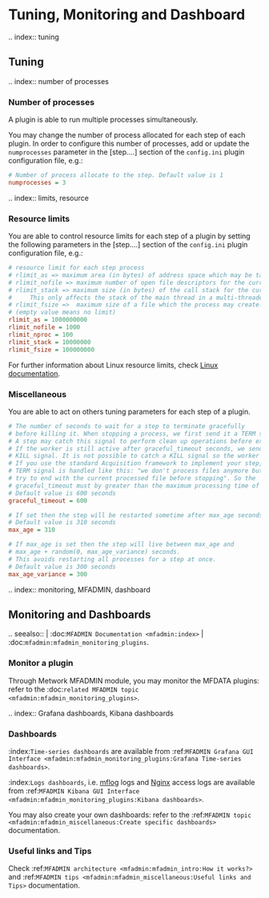 
# Tuning, Monitoring and Dashboard
.. index:: tuning
## Tuning
.. index:: number of processes
### Number of processes

A plugin is able to run multiple processes simultaneously.

You may change the number of process allocated for each step of each plugin. In order to configure this number of processes, add or update the `numprocesses` parameter in the [step....] section of the `config.ini` plugin configuration file, e.g.:
```cfg
# Number of process allocate to the step. Default value is 1
numprocesses = 3
```
.. index:: limits, resource
### Resource limits

You are able to control resource limits for each step of a plugin by setting the following parameters in the [step....] section of the `config.ini` plugin configuration file, e.g.:

```cfg
# resource limit for each step process
# rlimit_as => maximum area (in bytes) of address space which may be taken by the process.
# rlimit_nofile => maximum number of open file descriptors for the current process.
# rlimit_stack => maximum size (in bytes) of the call stack for the current process.
#     This only affects the stack of the main thread in a multi-threaded process.
# rlimit_fsize =>  maximum size of a file which the process may create.
# (empty value means no limit)
rlimit_as = 1000000000
rlimit_nofile = 1000
rlimit_nproc = 100
rlimit_stack = 10000000
rlimit_fsize = 100000000
```

For further information about Linux resource limits, check [Linux documentation](http://man7.org/linux/man-pages/man2/setrlimit.2.html).

### Miscellaneous

You are able to act on others tuning parameters for each step of a plugin.

```cfg 
# The number of seconds to wait for a step to terminate gracefully
# before killing it. When stopping a process, we first send it a TERM signal.
# A step may catch this signal to perform clean up operations before exiting.
# If the worker is still active after graceful_timeout seconds, we send it a
# KILL signal. It is not possible to catch a KILL signal so the worker will stop.
# If you use the standard Acquisition framework to implement your step, the
# TERM signal is handled like this: "we don't process files anymore but we
# try to end with the current processed file before stopping". So the
# graceful_timeout must by greater than the maximum processing time of one file.
# Default value is 600 seconds
graceful_timeout = 600

# If set then the step will be restarted sometime after max_age seconds.
# Default value is 310 seconds
max_age = 310

# If max_age is set then the step will live between max_age and
# max_age + random(0, max_age_variance) seconds.
# This avoids restarting all processes for a step at once.
# Default value is 300 seconds
max_age_variance = 300
```

.. index:: monitoring, MFADMIN, dashboard
## Monitoring and Dashboards

.. seealso::
    | :doc:`MFADMIN Documentation <mfadmin:index>`
    | :doc:`mfadmin:mfadmin_monitoring_plugins`.

### Monitor a plugin
Through Metwork MFADMIN module, you may monitor the MFDATA plugins: refer to the :doc:`related MFADMIN topic <mfadmin:mfadmin_monitoring_plugins>`.

.. index:: Grafana dashboards, Kibana dashboards
### Dashboards
:index:`Time-series dashboards` are available from :ref:`MFADMIN Grafana GUI Interface <mfadmin:mfadmin_monitoring_plugins:Grafana Time-series dashboards>`.

:index:`Logs dashboards`, i.e. [mflog](https://github.com/metwork-framework/mflog) logs and [Nginx](https://www.nginx.com/) access logs are available from :ref:`MFADMIN Kibana GUI Interface <mfadmin:mfadmin_monitoring_plugins:Kibana dashboards>`.

You may also create your own dashboards: refer to the :ref:`MFADMIN topic <mfadmin:mfadmin_miscellaneous:Create specific dashboards>` documentation.

### Useful links and Tips

Check :ref:`MFADMIN architecture <mfadmin:mfadmin_intro:How it works?>` and :ref:`MFADMIN tips <mfadmin:mfadmin_miscellaneous:Useful links and Tips>` documentation.

<!--
Intentional comment to prevent m2r from generating bad rst statements when the file ends with a block .. xxx ::
-->
